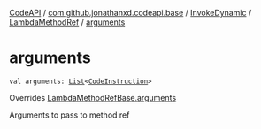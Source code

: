 [CodeAPI](../../../index.md) / [com.github.jonathanxd.codeapi.base](../../index.md) / [InvokeDynamic](../index.md) / [LambdaMethodRef](index.md) / [arguments](.)

# arguments

`val arguments: `[`List`](https://kotlinlang.org/api/latest/jvm/stdlib/kotlin.collections/-list/index.html)`<`[`CodeInstruction`](../../../com.github.jonathanxd.codeapi/-code-instruction.md)`>`

Overrides [LambdaMethodRefBase.arguments](../../-invoke-dynamic-base/-lambda-method-ref-base/arguments.md)

Arguments to pass to method ref

